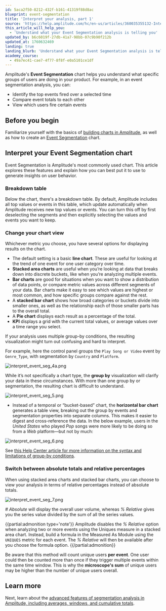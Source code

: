 ```yaml
---
id: 5aca2f50-8212-432f-b161-41319f88d8ac
blueprint: event-segmentation
title: 'Interpret your analysis, part 1'
source: 'https://help.amplitude.com/hc/en-us/articles/360035355132-Interpret-your-event-segmentation-analysis-part-1'
this_article_will_help_you:
  - 'Understand what your Event Segmentation analysis is telling you'
updated_by: b6c6019f-27db-41a7-98bb-07c9b90f212b
updated_at: 1760632469
landing: true
landing_blurb: 'Understand what your Event Segmentation analysis is telling you'
academy_course:
  - 49a7ec41-cae7-4f77-8f8f-e0a5101ce1df
---
```

Amplitude's **Event Segmentation** chart helps you understand what specific groups of users are doing in your product. For example, in an event segmentation analysis, you can:

* Identify the top events fired over a selected time
* Compare event totals to each other
* View which users fire certain events

## Before you begin

Familiarize yourself with the basics of [building charts in Amplitude](/docs/analytics/charts/build-charts-add-events), as well as how to create an [Event Segmentation](/docs/analytics/charts/event-segmentation/event-segmentation-build) chart.

## Interpret your Event Segmentation chart

Event Segmentation is Amplitude's most commonly used chart. This article explores these features and explain how you can best put it to use to generate insights on user behavior.

### Breakdown table

Below the chart, there's a breakdown table. By default, Amplitude includes all top values or events in this table, which update automatically when Amplitude receives new top values or events. You can turn this off by first deselecting the segments and then explicitly selecting the values and events you want to keep.

### Change your chart view

Whichever metric you choose, you have several options for displaying results on the chart. 

* The default setting is a basic **line chart**. These are useful for looking at the trend of one event for one user category over time.
* **Stacked area charts** are useful when you’re looking at data that breaks down into discrete buckets, like when you’re analyzing multiple events.
* **Bar charts** are good for situations when you want to show a distribution of data points, or compare metric values across different segments of your data. Bar charts make it easy to see which values are highest or most common, and how specific groups compare against the rest.
* A **stacked bar chart** shows how broad categories or buckets divide into smaller ones, as well as the relationship each of those smaller parts has to the overall total.
* A **Pie chart** displays each result as a percentage of the total.
* **KPI** displays a grid with the current total values, or average values over a time range you select.

If your analysis uses multiple group-by conditions, the resulting visualization might turn out confusing and hard to interpret. 

For example, here the control panel groups the `Play Song or Video` event by `Genre_Type`, with segmentation by `Country` and `Platform`.

![interpret_event_seg_4a.png](/docs/output/img/event-segmentation/interpret-event-seg-4a-png.png)

While it’s not specifically a chart type, the **group by** visualization will clarify your data in these circumstances. With more than one group by or segmentation, the resulting chart is difficult to understand.

![interpret_event_seg_5.png](/docs/output/img/event-segmentation/interpret-event-seg-5-png.png)

* Instead of a temporal or “bucket-based” chart, the **horizontal bar chart** generates a table view, breaking out the group by events and segmentation properties into separate columns. This makes it easier to digest and cross-reference the data. In the below example, users in the *United States* who played *Pop* songs were more likely to be doing so from a *Web* platform—but not by much:

![interpret_event_seg_6.png](/docs/output/img/event-segmentation/interpret-event-seg-6-png.png)

See [this Help Center article for more information on the syntax and limitations of group-by conditions](/docs/analytics/charts/group-by). 

### Switch between absolute totals and relative percentages

When using stacked area charts and stacked bar charts, you can choose to view your analysis in terms of relative percentages instead of absolute totals.

![interpret_event_seg_7.png](/docs/output/img/event-segmentation/interpret-event-seg-7-png.png)

*# Absolute* will display the overall user volume, whereas *% Relative* gives you the series value divided by the sum of all the series values.

{{partial:admonition type='note'}}
Amplitude disables the *% Relative* option when analyzing two or more events using the Uniques measure in a stacked area chart. Instead, build a formula in the Measured As Module using the `UNIQUES` metric for each event. The *% Relative* will then be available after you choose the formula option.
{{/partial:admonition}}

Be aware that this method will count unique users **per event**. One user could then be counted more than once if they trigger multiple events within the same time window. This is why the **microscope's sum** of unique users may be higher than the number of unique users overall. 

## Learn more

Next, learn about the [advanced features of segmentation analysis in Amplitude, including averages, windows, and cumulative totals](/docs/analytics/charts/event-segmentation/event-segmentation-interpret-2).